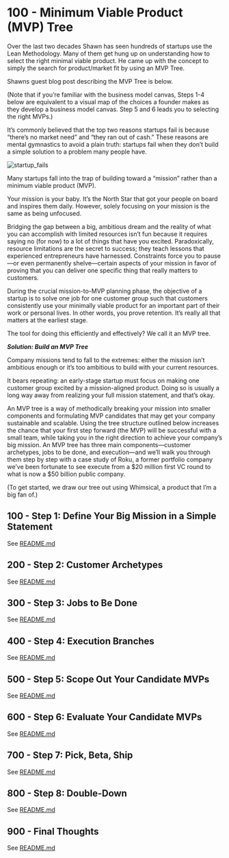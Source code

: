 # 100 - Minimum Viable Product (MVP) Tree

Over the last two decades Shawn has seen hundreds of startups use the Lean Methodology. Many of them get hung up on understanding how to select the right minimal viable product. He came up with the concept to simply the search for product/market fit by using an MVP Tree.

Shawns guest blog post describing the MVP Tree is below.

(Note that if you’re familiar with the business model canvas, Steps 1-4 below are equivalent to a visual map of the choices a founder makes as they develop a business model canvas. Step 5 and 6 leads you to selecting the right MVPs.)

It’s commonly believed that the top two reasons startups fail is because “there’s no market need” and “they ran out of cash.”  These reasons are mental gymnastics to avoid a plain truth: startups fail when they don’t build a simple solution to a problem many people have.

![startup_fails](https://user-images.githubusercontent.com/12828104/119131157-6710f980-ba39-11eb-956f-b07346f07bc6.png)

Many startups fall into the trap of building toward a “mission” rather than a minimum viable product (MVP).

Your mission is your baby. It’s the North Star that got your people on board and inspires them daily. However, solely focusing on your mission is the same as being unfocused.

Bridging the gap between a big, ambitious dream and the reality of what you can accomplish with limited resources isn’t fun because it requires saying no (for now) to a lot of things that have you excited. Paradoxically, resource limitations are the secret to success; they teach lessons that experienced entrepreneurs have harnessed. Constraints force you to pause—or even permanently shelve—certain aspects of your mission in favor of proving that you can deliver one specific thing that really matters to customers.

During the crucial mission-to-MVP planning phase, the objective of a startup is to solve one job for one customer group such that customers consistently use your minimally viable product for an important part of their work or personal lives. In other words, you prove retention. It’s really all that matters at the earliest stage.

The tool for doing this efficiently and effectively? We call it an MVP tree.

***Solution: Build an MVP Tree***

Company missions tend to fall to the extremes: either the mission isn’t ambitious enough or it’s too ambitious to build with your current resources.

It bears repeating: an early-stage startup must focus on making one customer group excited by a mission-aligned product. Doing so is usually a long way away from realizing your full mission statement, and that’s okay.

An MVP tree is a way of methodically breaking your mission into smaller components and formulating MVP candidates that may get your company sustainable and scalable. Using the tree structure outlined below increases the chance that your first step forward (the MVP) will be successful with a small team, while taking you in the right direction to achieve your company’s big mission. An MVP tree has three main components—customer archetypes, jobs to be done, and execution—and we’ll walk you through them step by step with a case study of Roku, a former portfolio company we’ve been fortunate to see execute from a $20 million first VC round to what is now a $50 billion public company.

(To get started, we draw our tree out using Whimsical, a product that I’m a big fan of.)

## 100 - Step 1: Define Your Big Mission in a Simple Statement

See [README.md](./100/README.md)

## 200 - Step 2: Customer Archetypes

See [README.md](./200/README.md)

## 300 - Step 3: Jobs to Be Done

See [README.md](./300/README.md)

## 400 - Step 4: Execution Branches

See [README.md](./400/README.md)

## 500 - Step 5: Scope Out Your Candidate MVPs

See [README.md](./500/README.md)

## 600 - Step 6: Evaluate Your Candidate MVPs

See [README.md](./600/README.md)

## 700 - Step 7: Pick, Beta, Ship

See [README.md](./700/README.md)

## 800 - Step 8: Double-Down

See [README.md](./800/README.md)

## 900 - Final Thoughts

See [README.md](./900/README.md)
